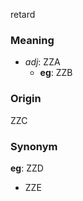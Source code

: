 retard
### Meaning
+ _adj_: ZZA
    + __eg__: ZZB

### Origin

ZZC

### Synonym

__eg__: ZZD

+ ZZE


